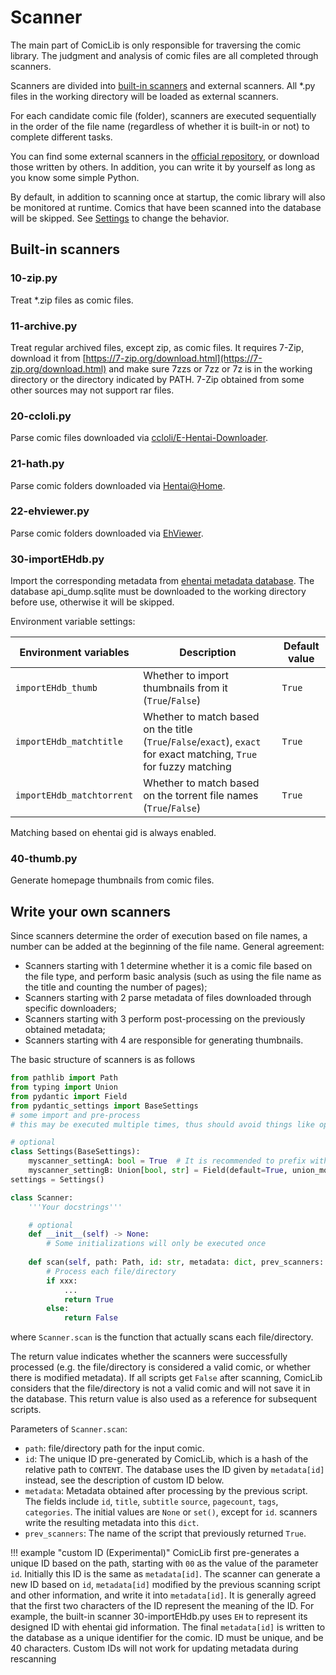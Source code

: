 # Scanner

The main part of ComicLib is only responsible for traversing the comic library. The judgment and analysis of comic files are all completed through scanners.

Scanners are divided into [built-in scanners](https://github.com/ComicLib/comiclib/tree/master/comiclib/scanner) and external scanners. All *.py files in the working directory will be loaded as external scanners.

For each candidate comic file (folder), scanners are executed sequentially in the order of the file name (regardless of whether it is built-in or not) to complete different tasks.

You can find some external scanners in the [official repository](https://github.com/ComicLib/scanner), or download those written by others. In addition, you can write it by yourself as long as you know some simple Python.

By default, in addition to scanning once at startup, the comic library will also be monitored at runtime.
Comics that have been scanned into the database will be skipped.
See [Settings](settings.md) to change the behavior.

## Built-in scanners

### 10-zip.py

Treat *.zip files as comic files.

### 11-archive.py

Treat regular archived files, except zip, as comic files.
It requires 7-Zip, download it from [https://7-zip.org/download.html](https://7-zip.org/download.html) and make sure 7zzs or 7zz or 7z is in the working directory or the directory indicated by PATH. 7-Zip obtained from some other sources may not support rar files.

### 20-ccloli.py

Parse comic files downloaded via [ccloli/E-Hentai-Downloader](https://github.com/ccloli/E-Hentai-Downloader).


### 21-hath.py

Parse comic folders downloaded via [Hentai@Home](https://ehwiki.org/wiki/Hentai@Home#H.40H_Downloader).

### 22-ehviewer.py

Parse comic folders downloaded via [EhViewer](https://github.com/seven332/EhViewer).

### 30-importEHdb.py

Import the corresponding metadata from [ehentai metadata database](https://sukebei.nyaa.si/user/gipaf23445).
The database api_dump.sqlite must be downloaded to the working directory before use, otherwise it will be skipped.

Environment variable settings:

| Environment variables | Description | Default value |
| ------- | ---- | ----- |
| `importEHdb_thumb` | Whether to import thumbnails from it (`True`/`False`) | `True` |
| `importEHdb_matchtitle` | Whether to match based on the title (`True`/`False`/`exact`), `exact` for exact matching, `True` for fuzzy matching | `True` |
| `importEHdb_matchtorrent` | Whether to match based on the torrent file names (`True`/`False`) | `True` |

Matching based on ehentai gid is always enabled.

### 40-thumb.py

Generate homepage thumbnails from comic files.

## Write your own scanners

Since scanners determine the order of execution based on file names, a number can be added at the beginning of the file name.
General agreement:

* Scanners starting with 1 determine whether it is a comic file based on the file type, and perform basic analysis (such as using the file name as the title and counting the number of pages);
* Scanners starting with 2 parse metadata of files downloaded through specific downloaders;
* Scanners starting with 3 perform post-processing on the previously obtained metadata;
* Scanners starting with 4 are responsible for generating thumbnails.

The basic structure of scanners is as follows
``` python
from pathlib import Path
from typing import Union
from pydantic import Field
from pydantic_settings import BaseSettings
# some import and pre-process
# this may be executed multiple times, thus should avoid things like opening files

# optional
class Settings(BaseSettings):
    myscanner_settingA: bool = True  # It is recommended to prefix with the scanner name
    myscanner_settingB: Union[bool, str] = Field(default=True, union_mode='left_to_right')
settings = Settings()

class Scanner:
    '''Your docstrings'''

    # optional
    def __init__(self) -> None:
        # Some initializations will only be executed once
    
    def scan(self, path: Path, id: str, metadata: dict, prev_scanners: list[str]) -> bool:
        # Process each file/directory
        if xxx:
            ...
            return True
        else:
            return False
```
where `Scanner.scan` is the function that actually scans each file/directory.

The return value indicates whether the scanners were successfully processed (e.g. the file/directory is considered a valid comic, or whether there is modified metadata).
If all scripts get `False` after scanning, ComicLib considers that the file/directory is not a valid comic and will not save it in the database.
This return value is also used as a reference for subsequent scripts.

Parameters of `Scanner.scan`:

* `path`: file/directory path for the input comic.
* `id`: The unique ID pre-generated by ComicLib, which is a hash of the relative path to `CONTENT`. The database uses the ID given by `metadata[id]` instead, see the description of custom ID below.
* `metadata`: Metadata obtained after processing by the previous script. The fields include `id`, `title`, `subtitle` `source`, `pagecount`, `tags`, `categories`. The initial values are `None` or `set()`, except for `id`. scanners write the resulting metadata into this `dict`.
* `prev_scanners`: The name of the script that previously returned `True`.

!!! example "custom ID (Experimental)"
    ComicLib first pre-generates a unique ID based on the path, starting with `00` as the value of the parameter `id`. Initially this ID is the same as `metadata[id]`.
    The scanner can generate a new ID based on `id`, `metadata[id]` modified by the previous scanning script and other information, and write it into `metadata[id]`.
    It is generally agreed that the first two characters of the ID represent the meaning of the ID. For example, the built-in scanner 30-importEHdb.py uses `EH` to represent its designed ID with ehentai gid information.
    The final `metadata[id]` is written to the database as a unique identifier for the comic.
    ID must be unique, and be 40 characters. Custom IDs will not work for updating metadata during rescanning
